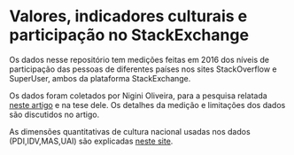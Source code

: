 # Valores, indicadores culturais e participação no StackExchange

Os dados nesse repositório tem medições feitas em 2016 dos níveis de participação das pessoas de diferentes países nos sites StackOverflow e SuperUser, ambos da plataforma StackExchange. 

Os dados foram coletados por Nigini Oliveira, para a pesquisa relatada [neste artigo](https://homes.cs.washington.edu/~reinecke/Publications_files/Oliveira2016.pdf) e na tese dele. Os detalhes da medição e limitações dos dados são discutidos no artigo.

As dimensões quantitativas de cultura nacional usadas nos dados (PDI,IDV,MAS,UAI) são explicadas [neste site](https://www.hofstede-insights.com/models/national-culture/).

